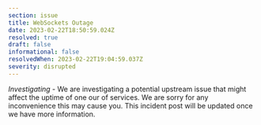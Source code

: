 ```yaml
---
section: issue
title: WebSockets Outage
date: 2023-02-22T18:50:59.024Z
resolved: true
draft: false
informational: false
resolvedWhen: 2023-02-22T19:04:59.037Z
severity: disrupted
---
```

*Investigating* - We are investigating a potential upstream issue that might affect the uptime of one our of services. We are sorry for any inconvenience this may cause you. This incident post will be updated once we have more information.